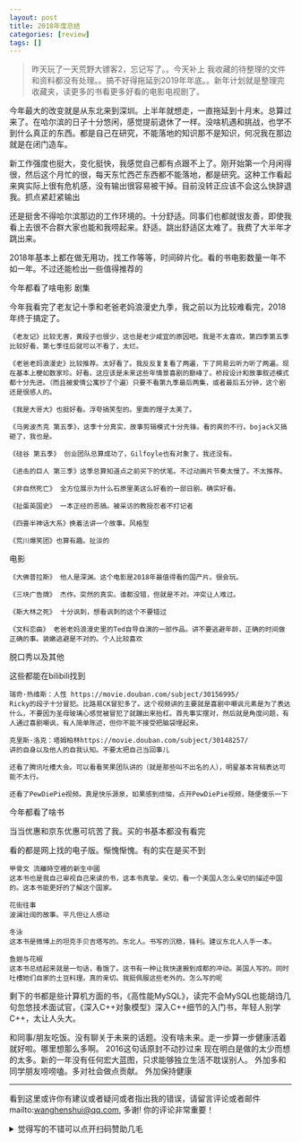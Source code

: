 ```yaml
---
layout: post
title: 2018年度总结
categories: [review]
tags: []
---
```

 
 >  昨天玩了一天荒野大镖客2，忘记写了。。今天补上
> 我收藏的待整理的文件和资料都没有处理。。搞不好得拖延到2019年年底。。新年计划就是整理完收藏夹，读更多的书看更多好看的电影电视剧了。



今年最大的改变就是从东北来到深圳。上半年就想走，一直拖延到十月末。总算过来了。在哈尔滨的日子十分悠闲，感觉提前退休了一样。没啥机遇和挑战，也学不到什么真正的东西。都是自己在研究，不能落地的知识那不是知识，何况我在那边就是在闭门造车。
   
新工作强度也挺大，变化挺快，我感觉自己都有点跟不上了。刚开始第一个月闲得很，然后这个月忙的很，每天东忙西芒东西都不能落地，都是研究。这种工作看起来爽实际上很有危机感，没有输出很容易被干掉。目前没转正应该不会这么快辞退我。抓点紧赶紧输出
   
   还是挺舍不得哈尔滨那边的工作环境的。十分舒适。同事们也都就很友善，即使我看上去很不合群大家也能和我唠起来。舒适。跳出舒适区太难了。我费了大半年才跳出来。


2018年基本上都在做无用功，找工作等等，时间碎片化。看的书电影数量一年不如一年。不过还能检出一些值得推荐的

今年都看了啥电影
剧集

今年我看完了老友记十季和老爸老妈浪漫史九季，我之前以为比较难看完，2018年终于搞定了。

    《老友记》比较无害，黄段子也很少，这也是老少咸宜的原因吧。我是不太喜欢。第四季第五季比较好看，第七季往后就可以不看了，太烂。

    《老爸老妈浪漫史》比较推荐。太好看了。我反反复复看了两遍，下了网易云听力听了两遍。现在基本上梗如数家珍。好看。这应该是未来这些年情景喜剧的巅峰了。桥段设计和故事叙述模式都十分先进。（而且被爱情公寓抄了个遍）只要不看第九季最后两集，或者最后五分钟，这个剧还是很感人的。

    《我是大哥大》也挺好看。浮夸搞笑型的。里面的理子太美了。

    《马男波杰克 第五季》，这季十分真实，故事剪辑模式十分先锋。看的爽的不行。bojack又搞砸了，我也是。

    《硅谷 第五季》 创业团队总算成功了，Gilfoyle也有对象了。我还没有。

    《进击的巨人 第三季》这季总算知道点之前买下的伏笔。不过动画片节奏太慢了。不太推荐。

    《非自然死亡》 全方位展示为什么石原里美这么好看的一部日剧。确实好看。

    《扯蛋英国史》 一本正经的恶搞。被采访的教授忍者不打记者

    《四畳半神话大系》换着法讲一个故事。风格型

    《荒川爆笑团》也算有趣。扯淡的


电影

    《大佛普拉斯》 他人是深渊。这个电影是2018年最值得看的国产片。很会玩。

    《三块广告牌》 杰作。突然的真实。谁都没错，但就是不对。冲突让人难过。

    《斯大林之死》 十分讽刺，想看讽刺的这个不要错过

    《文科恋曲》 老爸老妈浪漫史里的Ted自导自演的一部作品。讲不要逃避年龄，正确的时间做正确的事。装嫩逃避是不对的。个人比较喜欢


脱口秀以及其他

这些都能在bilibili找到

    瑞奇·热维斯：人性 https://movie.douban.com/subject/30156995/
    Ricky的段子十分冒犯。比路易CK冒犯多了。这个视频讲的主要就是喜剧中嘲讽元素是为了表达什么，不要因为圣母玻璃心感觉被冒犯了就蹦出来抬杠。首先事实摆对，然后就是角度问题，有人通过喜剧嘲讽，有人简单陈述，但你不能不接受把脑袋埋起来。

    克里斯·洛克：塔姆柏林https://movie.douban.com/subject/30148257/
    讲的自身以及他人的自我认知。不要太把自己当回事儿

    还看了腾讯吐槽大会。可以看看笑果团队讲的（就是那些叫不出名的人），明星基本背稿表达可能不太行。

    还看了PewDiePie视频。真是快乐源泉，如果感到烦恼，点开PewDiePie视频，随便傻乐一下


今年都看了啥书


当当优惠和京东优惠可坑苦了我。买的书基本都没有看完

看的都是网上找的电子版。惭愧惭愧。有的实在是买不到

    甲骨文 流離時空裡的新生中國
    这本书也是我自己审视自己来读的书，这本书真挚。亲切，看一个美国人怎么亲切的描述中国的。这本书能更好的了解这个国家。

    花街往事
    波澜壮阔的故事。平凡但让人感动

    冬泳
    这本书是微博上的坦克手贝吉塔写的。东北人。书写的沉稳，锋利。建议东北人人手一本。

    鱼翅与花椒
    这本书总结起来就是一句话，看饿了。这书有一种让我快速搬到成都的冲动。英国人写的。同时吐槽她们自家的土豆料理。真的亲切。我挺佩服这些老外的。怎么写的呢


剩下的书都是些计算机方面的书，《高性能MySQL》，读完不会MySQL也能胡诌几句忽悠技术面试官，《深入C++对象模型》深入C++细节的入门书，年轻人别学C++，太让人头大。



和同事/朋友吃饭。没有聊关于未来的话题。没有啥未来。走一步算一步健康活着就好啦。哪里想那么多啊。
2016这句话原封不动抄过来
现在明白是做的太少而想的太多。新的一年没有任何宏大蓝图，只求能够独立生活不耽误别人。
外加多和同学朋友唠唠嗑。多对社会做点贡献。
外加保持健康

---

看到这里或许你有建议或者疑问或者指出我的错误，请留言评论或者邮件mailto:wanghenshui@qq.com, 多谢!  你的评论非常重要！

<details>
<summary>觉得写的不错可以点开扫码赞助几毛</summary>
<img src="https://wanghenshui.github.io/assets/wepay.png" alt="微信转账">
</details>
